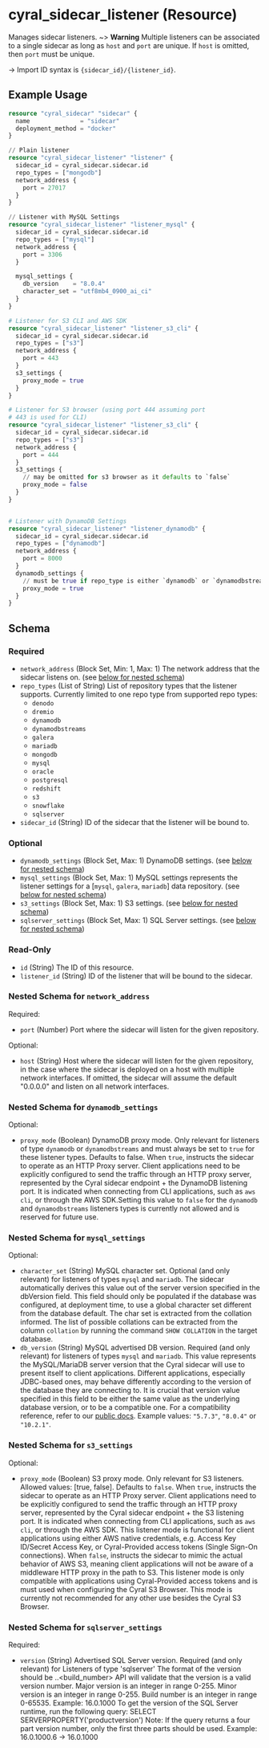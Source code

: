 # cyral_sidecar_listener (Resource)

Manages sidecar listeners.
~> **Warning** Multiple listeners can be associated to a single sidecar as long as `host` and `port` are unique. If `host` is omitted, then `port` must be unique.

-> Import ID syntax is `{sidecar_id}/{listener_id}`.

## Example Usage

```terraform
resource "cyral_sidecar" "sidecar" {
  name              = "sidecar"
  deployment_method = "docker"
}

// Plain listener
resource "cyral_sidecar_listener" "listener" {
  sidecar_id = cyral_sidecar.sidecar.id
  repo_types = ["mongodb"]
  network_address {
    port = 27017
  }
}

// Listener with MySQL Settings
resource "cyral_sidecar_listener" "listener_mysql" {
  sidecar_id = cyral_sidecar.sidecar.id
  repo_types = ["mysql"]
  network_address {
    port = 3306
  }

  mysql_settings {
    db_version    = "8.0.4"
    character_set = "utf8mb4_0900_ai_ci"
  }
}

# Listener for S3 CLI and AWS SDK
resource "cyral_sidecar_listener" "listener_s3_cli" {
  sidecar_id = cyral_sidecar.sidecar.id
  repo_types = ["s3"]
  network_address {
    port = 443
  }
  s3_settings {
    proxy_mode = true
  }
}

# Listener for S3 browser (using port 444 assuming port
# 443 is used for CLI)
resource "cyral_sidecar_listener" "listener_s3_cli" {
  sidecar_id = cyral_sidecar.sidecar.id
  repo_types = ["s3"]
  network_address {
    port = 444
  }
  s3_settings {
    // may be omitted for s3 browser as it defaults to `false`
    proxy_mode = false
  }
}


# Listener with DynamoDB Settings
resource "cyral_sidecar_listener" "listener_dynamodb" {
  sidecar_id = cyral_sidecar.sidecar.id
  repo_types = ["dynamodb"]
  network_address {
    port = 8000
  }
  dynamodb_settings {
    // must be true if repo_type is either `dynamodb` or `dynamodbstreams`
    proxy_mode = true
  }
}
```

<!-- schema generated by tfplugindocs -->

## Schema

### Required

-   `network_address` (Block Set, Min: 1, Max: 1) The network address that the sidecar listens on. (see [below for nested schema](#nestedblock--network_address))
-   `repo_types` (List of String) List of repository types that the listener supports. Currently limited to one repo type from supported repo types:
    -   `denodo`
    -   `dremio`
    -   `dynamodb`
    -   `dynamodbstreams`
    -   `galera`
    -   `mariadb`
    -   `mongodb`
    -   `mysql`
    -   `oracle`
    -   `postgresql`
    -   `redshift`
    -   `s3`
    -   `snowflake`
    -   `sqlserver`
-   `sidecar_id` (String) ID of the sidecar that the listener will be bound to.

### Optional

-   `dynamodb_settings` (Block Set, Max: 1) DynamoDB settings. (see [below for nested schema](#nestedblock--dynamodb_settings))
-   `mysql_settings` (Block Set, Max: 1) MySQL settings represents the listener settings for a [`mysql`, `galera`, `mariadb`] data repository. (see [below for nested schema](#nestedblock--mysql_settings))
-   `s3_settings` (Block Set, Max: 1) S3 settings. (see [below for nested schema](#nestedblock--s3_settings))
-   `sqlserver_settings` (Block Set, Max: 1) SQL Server settings. (see [below for nested schema](#nestedblock--sqlserver_settings))

### Read-Only

-   `id` (String) The ID of this resource.
-   `listener_id` (String) ID of the listener that will be bound to the sidecar.

<a id="nestedblock--network_address"></a>

### Nested Schema for `network_address`

Required:

-   `port` (Number) Port where the sidecar will listen for the given repository.

Optional:

-   `host` (String) Host where the sidecar will listen for the given repository, in the case where the sidecar is deployed on a host with multiple network interfaces. If omitted, the sidecar will assume the default "0.0.0.0" and listen on all network interfaces.

<a id="nestedblock--dynamodb_settings"></a>

### Nested Schema for `dynamodb_settings`

Optional:

-   `proxy_mode` (Boolean) DynamoDB proxy mode. Only relevant for listeners of type `dynamodb` or `dynamodbstreams` and must always be set to `true` for these listener types. Defaults to false. When `true`, instructs the sidecar to operate as an HTTP Proxy server. Client applications need to be explicitly configured to send the traffic through an HTTP proxy server, represented by the Cyral sidecar endpoint + the DynamoDB listening port. It is indicated when connecting from CLI applications, such as `aws cli`, or through the AWS SDK.Setting this value to `false` for the `dynamodb` and `dynamodbstreams` listeners types is currently not allowed and is reserved for future use.

<a id="nestedblock--mysql_settings"></a>

### Nested Schema for `mysql_settings`

Optional:

-   `character_set` (String) MySQL character set. Optional (and only relevant) for listeners of types `mysql` and `mariadb`. The sidecar automatically derives this value out of the server version specified in the dbVersion field. This field should only be populated if the database was configured, at deployment time, to use a global character set different from the database default. The char set is extracted from the collation informed. The list of possible collations can be extracted from the column `collation` by running the command `SHOW COLLATION` in the target database.
-   `db_version` (String) MySQL advertised DB version. Required (and only relevant) for listeners of types `mysql` and `mariadb`. This value represents the MySQL/MariaDB server version that the Cyral sidecar will use to present itself to client applications. Different applications, especially JDBC-based ones, may behave differently according to the version of the database they are connecting to. It is crucial that version value specified in this field to be either the same value as the underlying database version, or to be a compatible one. For a compatibility reference, refer to our [public docs](https://cyral.com/docs/sidecars/manage/bind-repo). Example values: `"5.7.3"`, `"8.0.4"` or `"10.2.1"`.

<a id="nestedblock--s3_settings"></a>

### Nested Schema for `s3_settings`

Optional:

-   `proxy_mode` (Boolean) S3 proxy mode. Only relevant for S3 listeners. Allowed values: [true, false]. Defaults to `false`. When `true`, instructs the sidecar to operate as an HTTP Proxy server. Client applications need to be explicitly configured to send the traffic through an HTTP proxy server, represented by the Cyral sidecar endpoint + the S3 listening port. It is indicated when connecting from CLI applications, such as `aws cli`, or through the AWS SDK. This listener mode is functional for client applications using either AWS native credentials, e.g. Access Key ID/Secret Access Key, or Cyral-Provided access tokens (Single Sign-On connections). When `false`, instructs the sidecar to mimic the actual behavior of AWS S3, meaning client applications will not be aware of a middleware HTTP proxy in the path to S3. This listener mode is only compatible with applications using Cyral-Provided access tokens and is must used when configuring the Cyral S3 Browser. This mode is currently not recommended for any other use besides the Cyral S3 Browser.

<a id="nestedblock--sqlserver_settings"></a>

### Nested Schema for `sqlserver_settings`

Required:

-   `version` (String) Advertised SQL Server version. Required (and only relevant) for Listeners of type 'sqlserver' The format of the version should be <major>.<minor>.<build_number> API will validate that the version is a valid version number. Major version is an integer in range 0-255. Minor version is an integer in range 0-255. Build number is an integer in range 0-65535. Example: 16.0.1000 To get the version of the SQL Server runtime, run the following query: SELECT SERVERPROPERTY('productversion') Note: If the query returns a four part version number, only the first three parts should be used. Example: 16.0.1000.6 -> 16.0.1000
